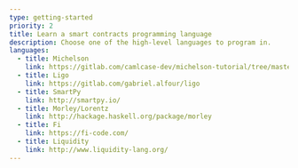 ```yaml
---
type: getting-started
priority: 2
title: Learn a smart contracts programming language
description: Choose one of the high-level languages to program in.
languages:
  - title: Michelson
    link: https://gitlab.com/camlcase-dev/michelson-tutorial/tree/master/01
  - title: Ligo
    link: https://gitlab.com/gabriel.alfour/ligo
  - title: SmartPy
    link: http://smartpy.io/
  - title: Morley/Lorentz
    link: http://hackage.haskell.org/package/morley
  - title: Fi
    link: https://fi-code.com/
  - title: Liquidity
    link: http://www.liquidity-lang.org/
---
```

